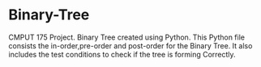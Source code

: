# Binary-Tree
CMPUT 175 Project.
<break>
Binary Tree created using Python.
<break>
This Python file consists the in-order,pre-order and post-order for the Binary Tree.
It also includes the test conditions to check if the tree is forming Correctly.
 
